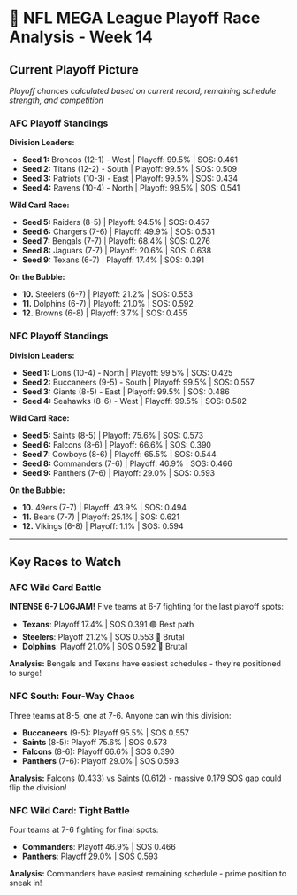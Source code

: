 # 🏈 NFL MEGA League Playoff Race Analysis - Week 14

## Current Playoff Picture

*Playoff chances calculated based on current record, remaining schedule strength, and competition*

### AFC Playoff Standings

**Division Leaders:**
- **Seed 1:** Broncos (12-1) - West | Playoff: 99.5% | SOS: 0.461
- **Seed 2:** Titans (12-2) - South | Playoff: 99.5% | SOS: 0.509
- **Seed 3:** Patriots (10-3) - East | Playoff: 99.5% | SOS: 0.434
- **Seed 4:** Ravens (10-4) - North | Playoff: 99.5% | SOS: 0.541

**Wild Card Race:**
- **Seed 5:** Raiders (8-5) | Playoff: 94.5% | SOS: 0.457
- **Seed 6:** Chargers (7-6) | Playoff: 49.9% | SOS: 0.531
- **Seed 7:** Bengals (7-7) | Playoff: 68.4% | SOS: 0.276
- **Seed 8:** Jaguars (7-7) | Playoff: 20.6% | SOS: 0.638
- **Seed 9:** Texans (6-7) | Playoff: 17.4% | SOS: 0.391

**On the Bubble:**
- **10.** Steelers (6-7) | Playoff: 21.2% | SOS: 0.553
- **11.** Dolphins (6-7) | Playoff: 21.0% | SOS: 0.592
- **12.** Browns (6-8) | Playoff: 3.7% | SOS: 0.455

### NFC Playoff Standings

**Division Leaders:**
- **Seed 1:** Lions (10-4) - North | Playoff: 99.5% | SOS: 0.425
- **Seed 2:** Buccaneers (9-5) - South | Playoff: 99.5% | SOS: 0.557
- **Seed 3:** Giants (8-5) - East | Playoff: 99.5% | SOS: 0.486
- **Seed 4:** Seahawks (8-6) - West | Playoff: 99.5% | SOS: 0.582

**Wild Card Race:**
- **Seed 5:** Saints (8-5) | Playoff: 75.6% | SOS: 0.573
- **Seed 6:** Falcons (8-6) | Playoff: 66.6% | SOS: 0.390
- **Seed 7:** Cowboys (8-6) | Playoff: 65.5% | SOS: 0.544
- **Seed 8:** Commanders (7-6) | Playoff: 46.9% | SOS: 0.466
- **Seed 9:** Panthers (7-6) | Playoff: 29.0% | SOS: 0.593

**On the Bubble:**
- **10.** 49ers (7-7) | Playoff: 43.9% | SOS: 0.494
- **11.** Bears (7-7) | Playoff: 25.1% | SOS: 0.621
- **12.** Vikings (6-8) | Playoff: 1.1% | SOS: 0.594

---

## Key Races to Watch

### AFC Wild Card Battle

**INTENSE 6-7 LOGJAM!** Five teams at 6-7 fighting for the last playoff spots:

- **Texans**: Playoff 17.4% | SOS 0.391 🟢 Best path
- **Steelers**: Playoff 21.2% | SOS 0.553 🔴 Brutal
- **Dolphins**: Playoff 21.0% | SOS 0.592 🔴 Brutal

**Analysis:** Bengals and Texans have easiest schedules - they're positioned to surge!

### NFC South: Four-Way Chaos

Three teams at 8-5, one at 7-6. Anyone can win this division:

- **Buccaneers** (9-5): Playoff 95.5% | SOS 0.557
- **Saints** (8-5): Playoff 75.6% | SOS 0.573
- **Falcons** (8-6): Playoff 66.6% | SOS 0.390
- **Panthers** (7-6): Playoff 29.0% | SOS 0.593

**Analysis:** Falcons (0.433) vs Saints (0.612) - massive 0.179 SOS gap could flip the division!

### NFC Wild Card: Tight Battle

Four teams at 7-6 fighting for final spots:

- **Commanders**: Playoff 46.9% | SOS 0.466
- **Panthers**: Playoff 29.0% | SOS 0.593

**Analysis:** Commanders have easiest remaining schedule - prime position to sneak in!
